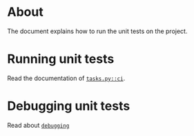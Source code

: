 # About #

The document explains how to run the unit tests on the project.

# Running unit tests #

Read the documentation of [`tasks.py::ci`](./../tasks.py).

# Debugging unit tests #

Read about [`debugging`](docs/debugging.md)
